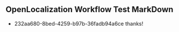 ## OpenLocalization Workflow Test MarkDown

* 232aa680-8bed-4259-b97b-36fadb94a6ce 
thanks!



<!--HONumber=Jan16_HO4-->
